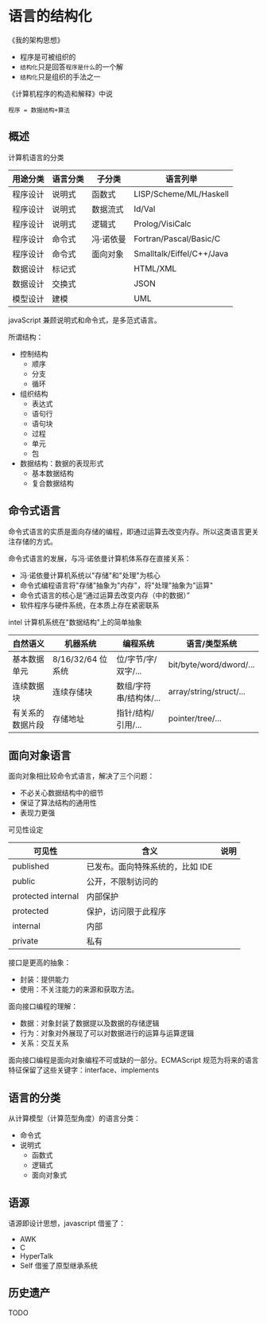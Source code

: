 # 语言的结构化

《我的架构思想》

- 程序是可被组织的
- `结构化`只是回答`程序是什么`的一个解
- `结构化`只是组织的手法之一

《计算机程序的构造和解释》中说

`程序 = 数据结构+算法`

## 概述

计算机语言的分类

| 用途分类 | 语言分类 | 子分类    | 语言列举                  |
| -------- | -------- | --------- | ------------------------- |
| 程序设计 | 说明式   | 函数式    | LISP/Scheme/ML/Haskell    |
| 程序设计 | 说明式   | 数据流式  | Id/Val                    |
| 程序设计 | 说明式   | 逻辑式    | Prolog/VisiCalc           |
| 程序设计 | 命令式   | 冯·诺依曼 | Fortran/Pascal/Basic/C    |
| 程序设计 | 命令式   | 面向对象  | Smalltalk/Eiffel/C++/Java |
| 数据设计 | 标记式   |           | HTML/XML                  |
| 数据设计 | 交换式   |           | JSON                      |
| 模型设计 | 建模     |           | UML                       |

javaScript 兼顾说明式和命令式，是多范式语言。

所谓结构：

- 控制结构
  - 顺序
  - 分支
  - 循环
- 组织结构
  - 表达式
  - 语句行
  - 语句块
  - 过程
  - 单元
  - 包
- 数据结构：数据的表现形式
  - 基本数据结构
  - 复合数据结构

## 命令式语言

命令式语言的实质是面向存储的编程，即通过运算去改变内存。所以这类语言更关注存储的方式。

命令式语言的发展，与冯·诺依曼计算机体系存在直接关系：

- 冯·诺依曼计算机系统以"存储"和"处理"为核心
- 命令式编程语言将"存储"抽象为"内存"，将"处理"抽象为"运算"
- 命令式语言的核心是“通过运算去改变内存（中的数据）”
- 软件程序与硬件系统，在本质上存在紧密联系

intel 计算机系统在"数据结构"上的简单抽象

| 自然语义         | 机器系统          | 编程系统               | 语言/类型系统           |
| ---------------- | ----------------- | ---------------------- | ----------------------- |
| 基本数据单元     | 8/16/32/64 位系统 | 位/字节/字/双字/...    | bit/byte/word/dword/... |
| 连续数据块       | 连续存储块        | 数组/字符串/结构体/... | array/string/struct/... |
| 有关系的数据片段 | 存储地址          | 指针/结构/引用/...     | pointer/tree/...        |

## 面向对象语言

面向对象相比较命令式语言，解决了三个问题：

- 不必关心数据结构中的细节
- 保证了算法结构的通用性
- 表现力更强

可见性设定

| 可见性             | 含义                             | 说明 |
| ------------------ | -------------------------------- | ---- |
| published          | 已发布。面向特殊系统的，比如 IDE |      |
| public             | 公开，不限制访问的               |      |
| protected internal | 内部保护                         |      |
| protected          | 保护，访问限于此程序             |      |
| internal           | 内部                             |      |
| private            | 私有                             |      |

接口是更高的抽象：

- 封装：提供能力
- 使用：不关注能力的来源和获取方法。

面向接口编程的理解：

- 数据：对象封装了数据提以及数据的存储逻辑
- 行为：对象对外展现了可以对数据进行的运算与运算逻辑
- 关系：交互关系

面向接口编程是面向对象编程不可或缺的一部分。ECMAScript 规范为将来的语言特征保留了这些关键字：interface、implements

## 语言的分类

从计算模型（计算范型角度）的语言分类：

- 命令式
- 说明式
  - 函数式
  - 逻辑式
  - 面向对象式

## 语源

语源即设计思想，javascript 借鉴了：

- AWK
- C
- HyperTalk
- Self 借鉴了原型继承系统

## 历史遗产

TODO
